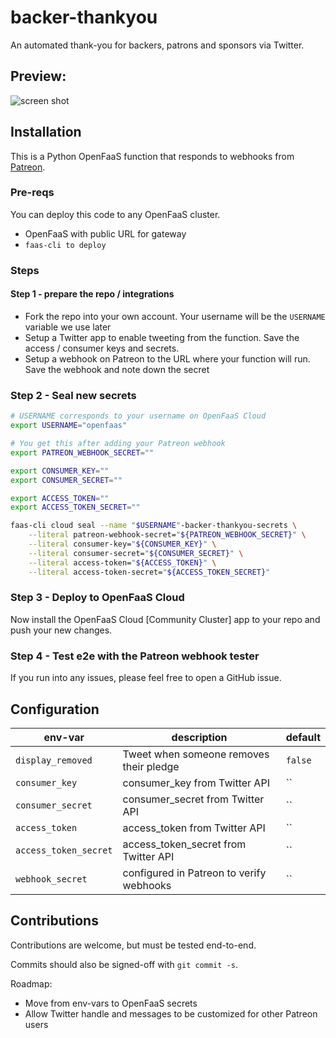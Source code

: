 # backer-thankyou

An automated thank-you for backers, patrons and sponsors via Twitter.

## Preview:

![screen shot](https://user-images.githubusercontent.com/6358735/33375960-b4815f6c-d503-11e7-8cf0-5525bd6d42e8.png)

## Installation

This is a Python OpenFaaS function that responds to webhooks from [Patreon](https://patreon.com/alexellis).

### Pre-reqs

You can deploy this code to any OpenFaaS cluster.

* OpenFaaS with public URL for gateway
* `faas-cli to deploy`

### Steps

#### Step 1 - prepare the repo / integrations

* Fork the repo into your own account. Your username will be the `USERNAME` variable we use later
* Setup a Twitter app to enable tweeting from the function. Save the access / consumer keys and secrets.
* Setup a webhook on Patreon to the URL where your function will run. Save the webhook and note down the secret

### Step 2 - Seal new secrets

```sh
# USERNAME corresponds to your username on OpenFaaS Cloud
export USERNAME="openfaas"

# You get this after adding your Patreon webhook
export PATREON_WEBHOOK_SECRET=""

export CONSUMER_KEY=""
export CONSUMER_SECRET=""

export ACCESS_TOKEN=""
export ACCESS_TOKEN_SECRET=""

faas-cli cloud seal --name "$USERNAME"-backer-thankyou-secrets \
    --literal patreon-webhook-secret="${PATREON_WEBHOOK_SECRET}" \
    --literal consumer-key="${CONSUMER_KEY}" \
    --literal consumer-secret="${CONSUMER_SECRET}" \
    --literal access-token="${ACCESS_TOKEN}" \
    --literal access-token-secret="${ACCESS_TOKEN_SECRET}"
```

### Step 3 - Deploy to OpenFaaS Cloud

Now install the OpenFaaS Cloud [Community Cluster] app to your repo and push your new changes.

### Step 4 - Test e2e with the Patreon webhook tester

If you run into any issues, please feel free to open a GitHub issue.

## Configuration

| env-var                | description                               | default |
|------------------------|-------------------------------------------|---------|
| `display_removed`      | Tweet when someone removes their pledge   | `false` |
| `consumer_key`         | consumer_key from Twitter API             | ``      |
| `consumer_secret`      | consumer_secret from Twitter API          | ``      |
| `access_token`         | access_token from Twitter API             | ``      |
| `access_token_secret`  | access_token_secret from Twitter API      | ``      |
| `webhook_secret`       | configured in Patreon to verify webhooks  | ``      |

## Contributions

Contributions are welcome, but must be tested end-to-end.

Commits should also be signed-off with `git commit -s`.

Roadmap:

* Move from env-vars to OpenFaaS secrets
* Allow Twitter handle and messages to be customized for other Patreon users
